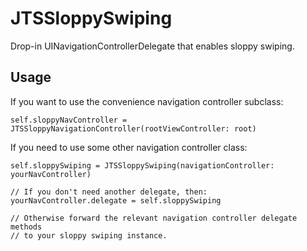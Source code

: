 # JTSSloppySwiping
Drop-in UINavigationControllerDelegate that enables sloppy swiping.

## Usage

If you want to use the convenience navigation controller subclass:

```
self.sloppyNavController = JTSSloppyNavigationController(rootViewController: root)
```

If you need to use some other navigation controller class:

```
self.sloppySwiping = JTSSloppySwiping(navigationController: yourNavController)

// If you don't need another delegate, then:
yourNavController.delegate = self.sloppySwiping

// Otherwise forward the relevant navigation controller delegate methods
// to your sloppy swiping instance.
```

